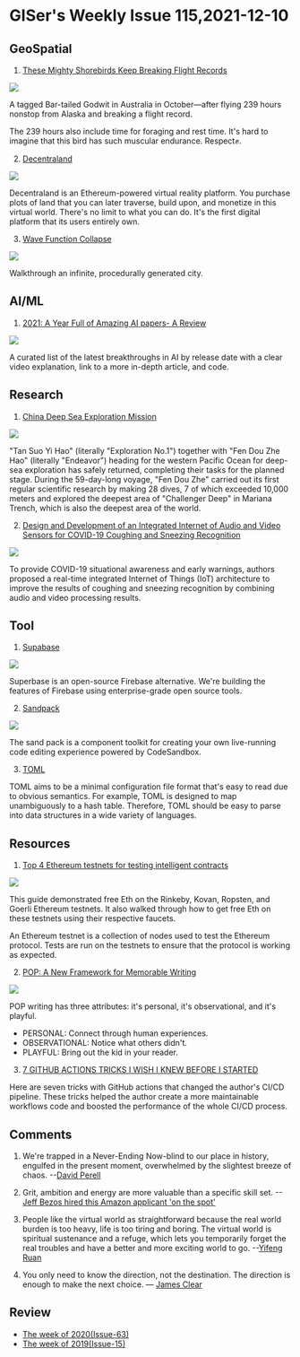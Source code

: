 # GISer's Weekly Issue 115,2021-12-10

## GeoSpatial

1. [These Mighty Shorebirds Keep Breaking Flight Records](https://www.audubon.org/news/these-mighty-shorebirds-keep-breaking-flight-records-and-you-can-follow-along)

![](https://cdn.beekka.com/blogimg/asset/202111/bg2021111510.jpg)

A tagged Bar-tailed Godwit in Australia in October—after flying 239 hours nonstop from Alaska and breaking a flight record.

The 239 hours also include time for foraging and rest time. It's hard to imagine that this bird has such muscular endurance. Respect✊.

2. [Decentraland](https://decentraland.org/)

![](https://cdn.beekka.com/blogimg/asset/202111/bg2021111804.jpg)

Decentraland is an Ethereum-powered virtual reality platform. You purchase plots of land that you can later traverse, build upon, and monetize in this virtual world. There's no limit to what you can do. It's the first digital platform that its users entirely own.

3. [Wave Function Collapse](https://github.com/marian42/wavefunctioncollapse)

![](https://img.hellogithub.com/i/kCMaDpVU16FTP7w.gif)

Walkthrough an infinite, procedurally generated city.

## AI/ML

1. [2021: A Year Full of Amazing AI papers- A Review](https://github.com/louisfb01/best_AI_papers_2021)

![](https://img.hellogithub.com/i/1hjHsDXryv79lfe.png)

A curated list of the latest breakthroughs in AI by release date with a clear video explanation, link to a more in-depth article, and code.

## Research

1. [China Deep Sea Exploration Mission](https://en.sjtu.edu.cn/news/peopleblue-romance-sjtu-researcher-returned-from-deep-sea-exploration-mission/)

![](https://cdn.beekka.com/blogimg/asset/202112/bg2021120702.webp)

"Tan Suo Yi Hao" (literally "Exploration No.1") together with "Fen Dou Zhe Hao" (literally "Endeavor") heading for the western Pacific Ocean for deep-sea exploration has safely returned, completing their tasks for the planned stage. During the 59-day-long voyage, "Fen Dou Zhe" carried out its first regular scientific research by making 28 dives, 7 of which exceeded 10,000 meters and explored the deepest area of "Challenger Deep" in Mariana Trench, which is also the deepest area of the world.

2. [Design and Development of an Integrated Internet of Audio and Video Sensors for COVID-19 Coughing and Sneezing Recognition](https://ieeexplore.ieee.org/abstract/document/9623141)

![](https://ieeexplore-ieee-org.ezproxy.lib.ucalgary.ca/mediastore_new/IEEE/content/media/9623060/9623064/9623141/9623141-fig-4-source-small.gif)

To provide COVID-19 situational awareness and early warnings, authors proposed a real-time integrated Internet of Things (IoT) architecture to improve the results of coughing and sneezing recognition by combining audio and video processing results.

## Tool

1. [Supabase](https://github.com/supabase/supabase)

![](https://supabase.com/docs/assets/images/table-view-827aa3e2958fda01517f0a47474827b0.png)

Superbase is an open-source Firebase alternative. We're building the features of Firebase using enterprise-grade open source tools.

2. [Sandpack](https://github.com/codesandbox/sandpack)

![](https://user-images.githubusercontent.com/4838076/143581035-ebee5ba2-9cb1-4fe8-a05b-2f44bd69bb4b.gif)

The sand pack is a component toolkit for creating your own live-running code editing experience powered by CodeSandbox.

3. [TOML](https://github.com/toml-lang/toml)

TOML aims to be a minimal configuration file format that's easy to read due to obvious semantics. For example, TOML is designed to map unambiguously to a hash table. Therefore, TOML should be easy to parse into data structures in a wide variety of languages.

## Resources

1. [Top 4 Ethereum testnets for testing intelligent contracts](https://blog.logrocket.com/top-4-ethereum-testnets-testing-smart-contracts/)

![](https://blog.logrocket.com/wp-content/uploads/2021/12/rinkeby-dashboard.png)

This guide demonstrated free Eth on the Rinkeby, Kovan, Ropsten, and Goerli Ethereum testnets. It also walked through how to get free Eth on these testnets using their respective faucets.

An Ethereum testnet is a collection of nodes used to test the Ethereum protocol. Tests are run on the testnets to ensure that the protocol is working as expected.

2. [POP: A New Framework for Memorable Writing](https://medium.com/@ellenrhymes/pop-a-new-framework-for-memorable-writing-15ffb0f0361)

![](https://miro.medium.com/max/700/1*APa1W68CLJD3juKxBtp-6Q.png)

POP writing has three attributes: it's personal, it's observational, and it's playful.

- PERSONAL: Connect through human experiences.
- OBSERVATIONAL: Notice what others didn't.
- PLAYFUL: Bring out the kid in your reader.

3. [7 GITHUB ACTIONS TRICKS I WISH I KNEW BEFORE I STARTED](https://yonatankra.com/7-github-actions-tricks-i-wish-i-knew-before-i-started/)

Here are seven tricks with GitHub actions that changed the author's CI/CD pipeline. These tricks helped the author create a more maintainable workflows code and boosted the performance of the whole CI/CD process.

## Comments

1. We're trapped in a Never-Ending Now-blind to our place in history, engulfed in the present moment, overwhelmed by the slightest breeze of chaos.
   --[David Perell](https://perell.com/essay/never-ending-now/)

2. Grit, ambition and energy are more valuable than a specific skill set.
   --[Jeff Bezos hired this Amazon applicant 'on the spot'](https://www.cnbc.com/2021/11/02/job-interview-questions-jeff-bezos-asked-a-former-amazon-employee-before-hiring-her-on-the-spot.html)

3. People like the virtual world as straightforward because the real world burden is too heavy, life is too tiring and boring. The virtual world is spiritual sustenance and a refuge, which lets you temporarily forget the real troubles and have a better and more exciting world to go.
   --[Yifeng Ruan](https://www.ruanyifeng.com/blog/2021/12/weekly-issue-187.html)

4. You only need to know the direction, not the destination. The direction is enough to make the next choice.
   — [James Clear](https://feeder.co/api/post/2224896a-5b38-11ec-b9f3-1a21cf3a468a)

## Review

- [The week of 2020(Issue-63)](https://github.com/lkcozy/weekly/blob/master/docs/2020/issue-63.md)
- [The week of 2019(Issue-15)](https://github.com/lkcozy/weekly/blob/master/docs/2019/issue-15.md)
